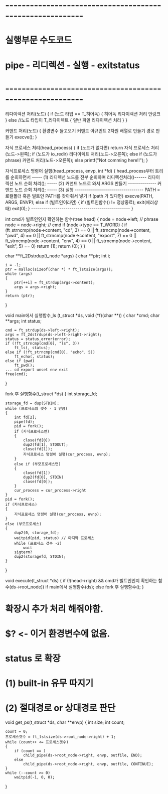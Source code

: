 
# ---------------------------------------------------------
# 실행부문 수도코드
# pipe - 리디렉션 - 실행 - exitstatus
# ---------------------------------------------------------

리다이렉션 처리(노드)
{
	if (노드 타입 == T_히어독)
	{
		히어독 리다이렉션 처리
		언링크
	}
	else //노드 타입이 T_리다이렉트
	{
		일반 파일 리다이렉션 처리
	}
}

커맨드 처리(노드)
{
	환경변수 들고오기
	커맨드 아규먼트 2차원 배열로 만들기
	경로 만들기
	execve();
}

자식 프로세스 처리(head_process)
{
	if (노드가 없다면)
		return
	자식 프로세스 처리 (노드->왼쪽);
	if (노드가 io_redir)
		리다이렉트 처리(노드->오른쪽);
	else if (노드가 phrase)
		커맨드 처리(노드->오른쪽);
	else
		printf("Not comming here!!");
}

자식프로세스 명령어 실행(head_process, envp, int *fd)
{
	head_process부터 트리를 순회하면서
	----- (1) 리디렉션 노드를 전부 순회하며 리디렉션처리()------
	리다이렉션 노드 순회 처리();
	----- (2) 커맨드 노드로 와서 ARGS 만들기 --------------
	커맨드 노드 순회 처리();
	----- (3) 실행  ----------------------------------
	PATH = 로컬폴더 혹은 빌트인 PATH를 찾아줘서 넣기
	if (path 가 있다면)
		execve(PATH, ARGS, ENVP);
	else if (빌트인이라면)
	{
		if (빌트인함수() != 정상종료);
			exit(에러상태)
		exit(0);
	}
	-------------------------------------------------
}

int		cmd가 빌트인인지 확인하는 함수(tree head)
{
	node = node->left;	// phrase
	node = node->right;	// cmd
	if (node->type == T_WORD)
	{
		if (ft_strncmp(node->content, "cd", 3) == 0
			|| ft_strncmp(node->content, "pwd", 4) == 0
			|| ft_strncmp(node->content, "export", 7) == 0
			|| ft_strncmp(node->content, "env", 4) == 0
			|| ft_strncmp(node->content, "exit", 5) == 0)
			return (1);
		return (0);
	}
}

char	**ft_2Dstrdup(t_node *args)
{
	char	**ptr;
	int		i;

	i = -1;
	ptr = malloc(sizeof(char *) * ft_lstsize(args));
	while (args)
	{
		ptr[++i] = ft_strdup(args->content);
		args = args->right;
	}
	return (ptr);
}

void	main에서 실행함수_ls (t_struct *ds, void (*f)(char **))
{
	char	*cmd;
	char	**args;
	int status;

	cmd = ft_strdup(ds->left->right);
	args = ft_2dstrdup(ds->left->right->right);
	status = status_error(error);
	if (!ft_strncmp(cmd[0], "ls", 3))
		ft_ls(, status);
	else if (!ft_strncmp(cmd[0], "echo", 5))
		ft_echo(, status);
	else if (pwd)
		ft_pwd();
	... cd export unset env exit
	free(cmd);
}

fork 후 실행함수(t_struct *ds)
{
	int storage_fd;

	storage_fd = dup(STDIN);
	while (프로세스의 갯수 - 1 만큼)
	{
		int fd[2];
		pipe(fd);
		pid = fork();
		if (자식프로세스면)
		{
			close(fd[0])
			dup2(fd[1], STDOUT);
			close(fd[1]);
			자식프로세스 명령어 실행(cur_process, evnp);
		}
		else if (부모프로세스면)
		{
			close(fd[1])
			dup2(fd[0], STDIN)
			close(fd[0]);
		}
		cur_process = cur_process->right
	}
	pid = fork();
	if (자식프로세스)
	{
		자식프로세스 명령어 실행(cur_process, evnp);
	}
	else (부모프로세스)
	{
		dup2(0, storage_fd);
		waitpid(pid, status) // 마지막 프로세스
		while (프로세스 갯수 -2)
			wait
		sigterm?
		dup2(storagefd, STDIN);
	}
}

void	execute(t_struct *ds)
{
	if (!(head->right) && cmd가 빌트인인지 확인하는 함수(ds->root_node))
		if main에서 실행함수(ds);
	else
		fork 후 실행함수();
}

# 확장시 추가 처리 해줘야함.
# $? <- 이거 환경변수에 없음.
# status 로 확장
# (1) built-in 유무 따지기
# (2) 절대경로 or 상대경로 판단
void	get_ps(t_struct *ds, char **envp)
{
    int     size;
    int     count;

    count = 0;
    프로세스갯수 = ft_lstsize(ds->root_node->right) + 1;
    while (count++ <= 프로세스갯수)
	{
		if (count == )
			child_pipe(ds->root_node->right, envp, outfile, END);
		else
			child_pipe(ds->root_node->right, envp, outfile, CONTINUE);
	}
	while (--count >= 0)
		waitpid(-1, 0, 0);
}
